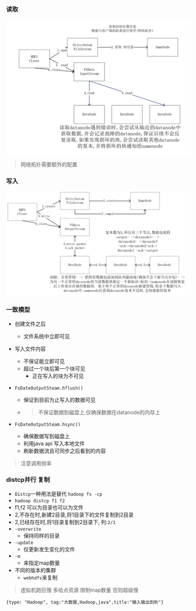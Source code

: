 ### 读取

![](assets/markdown-img-paste-20180114125121908.png)
> 网络拓扑需要额外的配置

### 写入

![](assets/markdown-img-paste-20180114131635446.png)

### 一致模型
- 创建文件之后
  - 文件系统中立即可见
- 写入文件内容
  - 不保证能立即可见
  - 超过一个块后第一个块可见
    - 正在写入的块为不可见

- `FsDateOutputSteam.hflush()`
  - 保证到目前为止写入的数据可见
  - >不保证数据到磁盘上,仅确保数据在datanode的内存上
- `FsDateOutputSteam.hsync()`
  - 确保数据写到磁盘上
  - 利用java api 写入本地文件
  - 刷新数据流且可同步之后看到的内容

> 注意调用频率

### distcp并行 复制
- `Distcp`一种用法是替代 `hadoop fs -cp`
-  `hadoop distcp f1 f2`
  - f1,f2 可以为目录也可以为文件
  - 2,不存在时,新建2目录,将1目录下的文件复制到2目录
  - 2,已经存在时,将1目录复制到2目录下, 列:`2/1`
- `-overwrite`
  - 保持同样的目录
- `-update`
  - 仅更新发生变化的文件
- `-m `
  - 来指定map数量
- 不同的版本的集群
  -  `webhdfs`来复制

> 虚拟机跑巨慢 多给点资源 限制map数量 否则超级慢

```blog
{type: "Hadoop", tag:"大数据,Hadoop,java",title:"输入输出剖析"}
```
